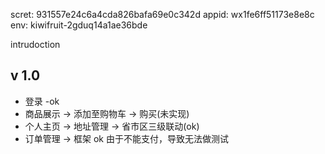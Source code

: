 scret: 931557e24c6a4cda826bafa69e0c342d
appid: wx1fe6ff51173e8e8c
env: kiwifruit-2gduq14a1ae36bde

intrudoction

## v 1.0

- 登录 -ok
- 商品展示 -> 添加至购物车 -> 购买(未实现)
- 个人主页 -> 地址管理 -> 省市区三级联动(ok)
- 订单管理 -> 框架 ok 由于不能支付，导致无法做测试
